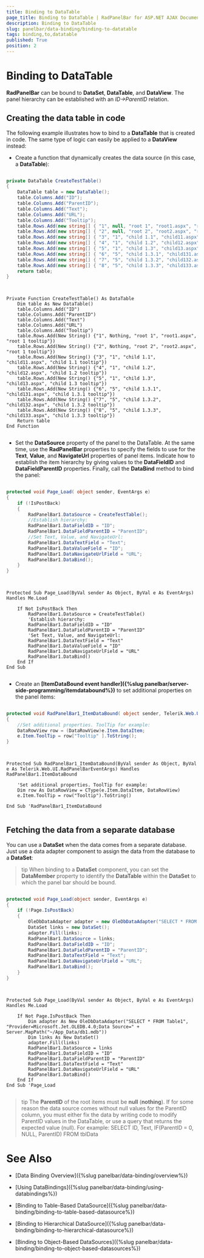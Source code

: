 ```yaml
---
title: Binding to DataTable
page_title: Binding to DataTable | RadPanelBar for ASP.NET AJAX Documentation
description: Binding to DataTable
slug: panelbar/data-binding/binding-to-datatable
tags: binding,to,datatable
published: True
position: 2
---
```


# Binding to DataTable



**RadPanelBar** can be bound to **DataSet**, **DataTable**, and **DataView**. The panel hierarchy can be established with an *ID->ParentID* relation.

## Creating the data table in code

The following example illustrates how to bind to a **DataTable** that is created in code. The same type of logic can easily be applied to a **DataView** instead:

* Create a function that dynamically creates the data source (in this case, a **DataTable**): 



````C#
	     
private DataTable CreateTestTable()
{ 
    DataTable table = new DataTable();
    table.Columns.Add("ID"); 
    table.Columns.Add("ParentID"); 
    table.Columns.Add("Text"); 
    table.Columns.Add("URL"); 
    table.Columns.Add("Tooltip"); 
    table.Rows.Add(new string[] { "1", null, "root 1", "root1.aspx", "root 1 tooltip" }); 
    table.Rows.Add(new string[] { "2", null, "root 2", "root2.aspx", "root 1 tooltip" }); 
    table.Rows.Add(new string[] { "3", "1", "child 1.1", "child11.aspx", "child 1.1 tooltip" }); 
    table.Rows.Add(new string[] { "4", "1", "child 1.2", "child12.aspx", "child 1.2 tooltip" }); 
    table.Rows.Add(new string[] { "5", "1", "child 1.3", "child13.aspx", "child 1.3 tooltip" }); 
    table.Rows.Add(new string[] { "6", "5", "child 1.3.1", "child131.aspx", "child 1.3.1 tooltip" }); 
    table.Rows.Add(new string[] { "7", "5", "child 1.3.2", "child132.aspx", "child 1.3.2 tooltip" }); 
    table.Rows.Add(new string[] { "8", "5", "child 1.3.3", "child133.aspx", "child 1.3.3 tooltip" });
    return table;
}
				
````
````VB.NET
	
Private Function CreateTestTable() As DataTable
    Dim table As New DataTable()
    table.Columns.Add("ID")
    table.Columns.Add("ParentID")
    table.Columns.Add("Text")
    table.Columns.Add("URL")
    table.Columns.Add("Tooltip")
    table.Rows.Add(New String() {"1", Nothing, "root 1", "root1.aspx", "root 1 tooltip"})
    table.Rows.Add(New String() {"2", Nothing, "root 2", "root2.aspx", "root 1 tooltip"})
    table.Rows.Add(New String() {"3", "1", "child 1.1", "child11.aspx", "child 1.1 tooltip"})
    table.Rows.Add(New String() {"4", "1", "child 1.2", "child12.aspx", "child 1.2 tooltip"})
    table.Rows.Add(New String() {"5", "1", "child 1.3", "child13.aspx", "child 1.3 tooltip"})
    table.Rows.Add(New String() {"6", "5", "child 1.3.1", "child131.aspx", "child 1.3.1 tooltip"})
    table.Rows.Add(New String() {"7", "5", "child 1.3.2", "child132.aspx", "child 1.3.2 tooltip"})
    table.Rows.Add(New String() {"8", "5", "child 1.3.3", "child133.aspx", "child 1.3.3 tooltip"})
    Return table
End Function
	
````


* Set the **DataSource** property of the panel to the DataTable. At the same time, use the **RadPanelBar** properties to specify the fields to use for the **Text**, **Value**, and **NavigateUrl** properties of panel items. Indicate how to establish the item hierarchy by giving values to the **DataFieldID** and **DataFieldParentID** properties. Finally, call the **DataBind** method to bind the panel: 



````C#
	     
protected void Page_Load( object sender, EventArgs e)
{ 
    if (!IsPostBack) 
    {   
        RadPanelBar1.DataSource = CreateTestTable();   
        //Establish hierarchy:   
        RadPanelBar1.DataFieldID = "ID";   
        RadPanelBar1.DataFieldParentID = "ParentID";   
        //Set Text, Value, and NavigateUrl:   
        RadPanelBar1.DataTextField = "Text";   
        RadPanelBar1.DataValueField = "ID";   
        RadPanelBar1.DataNavigateUrlField = "URL";   
        RadPanelBar1.DataBind(); 
    }
}
				
````
````VB.NET
	
Protected Sub Page_Load(ByVal sender As Object, ByVal e As EventArgs) Handles Me.Load

    If Not IsPostBack Then
        RadPanelBar1.DataSource = CreateTestTable()
        'Establish hierarchy:    
        RadPanelBar1.DataFieldID = "ID"
        RadPanelBar1.DataFieldParentID = "ParentID"
        'Set Text, Value, and NavigateUrl:   
        RadPanelBar1.DataTextField = "Text"
        RadPanelBar1.DataValueField = "ID"
        RadPanelBar1.DataNavigateUrlField = "URL"
        RadPanelBar1.DataBind()
    End If
End Sub
	
````


* Create an **[ItemDataBound event handler]({%slug panelbar/server-side-programming/itemdatabound%})** to set additional properties on the panel items: 



````C#
	     
protected void RadPanelBar1_ItemDataBound( object sender, Telerik.Web.UI.RadPanelBarEventArgs e)
{ 
    //Set additional properties. ToolTip for example: 
    DataRowView row = (DataRowView)e.Item.DataItem; 
    e.Item.ToolTip = row["Tooltip" ].ToString();
}
				
````
````VB.NET
	
Protected Sub RadPanelBar1_ItemDataBound(ByVal sender As Object, ByVal e As Telerik.Web.UI.RadPanelBarEventArgs) Handles RadPanelBar1.ItemDataBound

    'Set additional properties. ToolTip for example:  
    Dim row As DataRowView = CType(e.Item.DataItem, DataRowView)
    e.Item.ToolTip = row("Tooltip").ToString()

End Sub 'RadPanelBar1_ItemDataBound
	
````


## Fetching the data from a separate database

You can use a **DataSet** when the data comes from a separate database. Just use a data adapter component to assign the data from the database to a **DataSet**:

>tip When binding to a **DataSet** component, you can set the **DataMember** property to identify the **DataTable** within the **DataSet** to which the panel bar should be bound.
>




````C#
	     
protected void Page_Load(object sender, EventArgs e)
{ 
    if (!Page.IsPostBack) 
    {   
        OleDbDataAdapter adapter = new OleDbDataAdapter("SELECT * FROM Table1", "Provider=Microsoft.Jet.OLEDB.4.0;Data Source=" + Server.MapPath("~/App_Data/db1.mdb" ));   
        DataSet links = new DataSet();   
        adapter.Fill(links);   
        RadPanelBar1.DataSource = links;   
        RadPanelBar1.DataFieldID = "ID";  
        RadPanelBar1.DataFieldParentID = "ParentID";  
        RadPanelBar1.DataTextField = "Text";   
        RadPanelBar1.DataNavigateUrlField = "URL";  
        RadPanelBar1.DataBind(); 
    }
}
				
````
````VB.NET
		
Protected Sub Page_Load(ByVal sender As Object, ByVal e As EventArgs) Handles Me.Load

    If Not Page.IsPostBack Then
        Dim adapter As New OleDbDataAdapter("SELECT * FROM Table1", "Provider=Microsoft.Jet.OLEDB.4.0;Data Source=" + Server.MapPath("~/App_Data/db1.mdb"))
        Dim links As New DataSet()
        adapter.Fill(links)
        RadPanelBar1.DataSource = links
        RadPanelBar1.DataFieldID = "ID"
        RadPanelBar1.DataFieldParentID = "ParentID"
        RadPanelBar1.DataTextField = "Text"
        RadPanelBar1.DataNavigateUrlField = "URL"
        RadPanelBar1.DataBind()
    End If
End Sub 'Page_Load
	
````


>tip The **ParentID** of the root items must be **null** (**nothing**). If for some reason the data source comes without null values for the ParentID column, you must either fix the data by writing code to modify ParentID values in the DataTable, or use a query that returns the expected value (null). For example:
>SELECT ID, Text, IF(ParentID = 0, NULL, ParentID) FROM tblData
>


# See Also

 * [Data Binding Overview]({%slug panelbar/data-binding/overview%})

 * [Using DataBindings]({%slug panelbar/data-binding/using-databindings%})

 * [Binding to Table-Based DataSource]({%slug panelbar/data-binding/binding-to-table-based-datasource%})

 * [Binding to Hierarchical DataSource]({%slug panelbar/data-binding/binding-to-hierarchical-datasource%})

 * [Binding to Object-Based DataSources]({%slug panelbar/data-binding/binding-to-object-based-datasources%})
